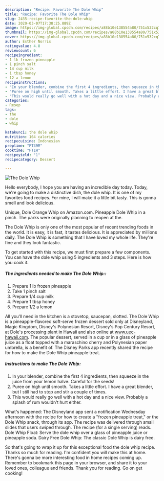 ```yaml
---
description: "Recipe: Favorite The Dole Whip"
title: "Recipe: Favorite The Dole Whip"
slug: 2435-recipe-favorite-the-dole-whip
date: 2020-03-07T17:38:25.889Z
image: https://img-global.cpcdn.com/recipes/a88b10e138554a80/751x532cq70/the-dole-whip-recipe-main-photo.jpg
thumbnail: https://img-global.cpcdn.com/recipes/a88b10e138554a80/751x532cq70/the-dole-whip-recipe-main-photo.jpg
cover: https://img-global.cpcdn.com/recipes/a88b10e138554a80/751x532cq70/the-dole-whip-recipe-main-photo.jpg
author: Esther Norris
ratingvalue: 4.8
reviewcount: 6
recipeingredient:
- 1 lb frozen pineapple
- 1 pinch salt
- 14 cup milk
- 1 tbsp honey
- 12 a lemon
recipeinstructions:
- "In your blender, combine the first 4 ingredients, then squeeze in the juice from your lemon halve. Careful for the seeds!"
- "Puree on high until smooth. Takes a little effort. I have a great blender, but I still had to stop and stir a couple of times."
- "This would really go well with a hot day and a nice view. Probably a splash of rum wouldn&#39;t hurt either."
categories:
- Resep
tags:
- the
- dole
- whip

katakunci: the dole whip
nutrition: 164 calories
recipecuisine: Indonesian
preptime: "PT39M"
cooktime: "PT1H"
recipeyield: "1"
recipecategory: Dessert

---
```



![The Dole Whip](https://img-global.cpcdn.com/recipes/a88b10e138554a80/751x532cq70/the-dole-whip-recipe-main-photo.jpg)

Hello everybody, I hope you are having an incredible day today. Today, we're going to make a distinctive dish, the dole whip. It is one of my favorites food recipes. For mine, I will make it a little bit tasty. This is gonna smell and look delicious.

Unique, Dole Orange Whip on Amazon.com. Pineapple Dole Whip in a pinch. The parks were originally planning to reopen at the.

The Dole Whip is only one of the most popular of recent trending foods in the world. It is easy, it is fast, it tastes delicious. It is appreciated by millions daily. The Dole Whip is something that I have loved my whole life. They're fine and they look fantastic.


To get started with this recipe, we must first prepare a few components. You can have the dole whip using 5 ingredients and 3 steps. Here is how you cook it.

##### The ingredients needed to make The Dole Whip::

1. Prepare 1 lb frozen pineapple
1. Take 1 pinch salt
1. Prepare 1/4 cup milk
1. Prepare 1 tbsp honey
1. Prepare 1/2 a lemon


All you&#39;ll need in the kitchen is a stovetop, saucepan, slotted. The Dole Whip is a pineapple-flavored soft-serve frozen dessert sold only at Disneyland, Magic Kingdom, Disney&#39;s Polynesian Resort, Disney&#39;s Pop Century Resort, at Dole&#39;s processing plant in Hawaii and also online at www.uec-hawaii.com. The popular dessert, served in a cup or in a glass of pineapple juice as a float topped with a maraschino cherry and Polynesian paper umbrella, is a benefit of. The Disney Parks app recently shared the recipe for how to make the Dole Whip pineapple treat. 

##### Instructions to make The Dole Whip:

1. In your blender, combine the first 4 ingredients, then squeeze in the juice from your lemon halve. Careful for the seeds!
1. Puree on high until smooth. Takes a little effort. I have a great blender, but I still had to stop and stir a couple of times.
1. This would really go well with a hot day and a nice view. Probably a splash of rum wouldn&#39;t hurt either.


What&#39;s happened: The Disneyland app sent a notification Wednesday afternoon with the recipe for how to create a &#34;frozen pineapple treat,&#34; or the Dole Whip snack, through its app. The recipe was delivered through small slides that users swiped through. The recipe (for a single serving) reads. Dole Whip Float: Serve the dole whip over a glass of pineapple juice or pineapple soda. Dairy Free Dole Whip: The classic Dole Whip is dairy free. 

So that's going to wrap it up for this exceptional food the dole whip recipe. Thanks so much for reading. I'm confident you will make this at home. There's gonna be more interesting food in home recipes coming up. Remember to bookmark this page in your browser, and share it to your loved ones, colleague and friends. Thank you for reading. Go on get cooking!
